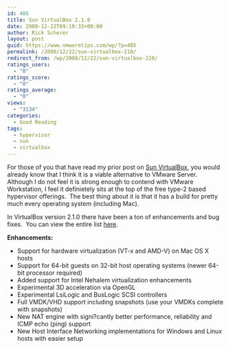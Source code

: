 ```yaml
---
id: 405
title: Sun VirtualBox 2.1.0
date: 2008-12-22T09:19:33+00:00
author: Rick Scherer
layout: post
guid: https://www.vmwaretips.com/wp/?p=405
permalink: /2008/12/22/sun-virtualbox-210/
redirect_from: /wp/2008/12/22/sun-virtualbox-210/
ratings_users:
  - "0"
ratings_score:
  - "0"
ratings_average:
  - "0"
views:
  - "3134"
categories:
  - Good Reading
tags:
  - hypervisor
  - sun
  - virtualbox
---
```

For those of you that have read my prior post on <a href="https://www.vmwaretips.com/wp/2008/11/02/product-review-sun-virtualbox/" target="_blank">Sun VirtualBox</a>, you would already know that I think it is a viable alternative to VMware Server.  Although I do not feel it is strong enough to contend with VMware Workstation, I feel it definietely sits at the top of the free type-2 based hypervisor offerings.  The best thing about it is that it has a build for pretty much every operating system (including Mac).



In VirtualBox version 2.1.0 there have been a ton of enhancements and bug fixes.  You can view the entire list <a href="http://www.virtualbox.org/wiki/Changelog" target="_blank">here</a>.

**Enhancements:**

  * Support for hardware virtualization (VT-x and AMD-V) on Mac OS X hosts
  * Support for 64-bit guests on 32-bit host operating systems (newer 64-bit processor required)
  * Added support for Intel Nehalem virtualization enhancements
  * Experimental 3D acceleration via OpenGL
  * Experimental LsiLogic and BusLogic SCSI controllers
  * Full VMDK/VHD support including snapshots (use your VMDKs complete with snapshots)
  * New NAT engine with signi?cantly better performance, reliability and ICMP echo (ping) support
  * New Host Interface Networking implementations for Windows and Linux hosts with easier setup